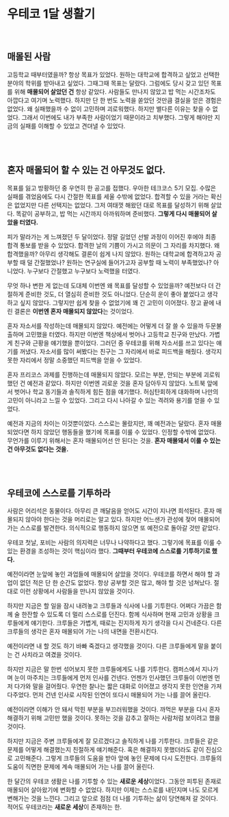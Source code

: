 # 우테코 1달 생활기

<br>

## 매몰된 사람

고등학교 때부터였을까? 항상 목표가 있었다.
원하는 대학교에 합격하고 싶었고 선택한 분야의 학위를 받아내고 싶었다.
그때그때 목표는 달랐다.
그럼에도 당시 갖고 있던 목표를 위해 **매몰되어 살았던 건** 항상 같았다.
사람들도 만나지 않았고 밥 먹는 시간조차도 아깝다고 여기며 노력했다.
하지만 단 한 번도 노력을 쏟았던 것만큼 결실을 얻은 경험은 없었다.
왜 실패했을까 수 없이 고민하며 괴로워했다.
하지만 별다른 이유는 찾을 수 없었다.
그래서 이번에도 내가 부족한 사람이었기 때문이라고 치부했다.
그렇게 해야만 지금의 실패를 이해할 수 있었고 견뎌낼 수 있었다.

<br><br>

## 혼자 매몰되어 할 수 있는 건 아무것도 없다.

목표를 잃고 방황하던 중 우연히 한 공고를 접했다.
우아한 테크코스 5기 모집.
수많은 실패를 겪었음에도 다시 간절한 목표를 세울 수밖에 없었다.
합격할 수 있을 거라는 확신은 없었지만 다른 선택지는 없었다.
그저 여태껏 해왔던 대로 목표를 달성하기 위해 살았다.
똑같이 공부하고, 밥 먹는 시간까지 아까워하며 준비했다.
**그렇게 다시 매몰되어 살았을 터였다.**

피가 말라가는 게 느껴졌던 두 달이었다.
정말 길었던 선발 과정이 이어진 후에야 최종 합격 통보를 받을 수 있었다.
합격한 날의 기쁨이 가시고 의문이 그 자리를 차지했다.
왜 합격했을까? 아무리 생각해도 결론이 쉽게 나지 않았다.
원하는 대학교에 합격하고자 공부할 때 덜 간절했었나?
원하는 연구실에 들어가고자 공부할 때 노력이 부족했었나?
아니었다. 누구보다 간절했고 누구보다 노력했을 터였다.

무엇 하나 변한 게 없는데 도대체 이번엔 왜 목표를 달성할 수 있었을까?
예전보다 더 간절하게 준비한 것도, 더 열심히 준비한 것도 아니었다.
단순히 운이 좋아 붙었다고 생각하고 싶지 않았다.
그렇지만 쉽게 찾을 수 없었기에 꽤 긴 고민이 이어졌다.
장고 끝에 내린 결론은 **이번엔 혼자 매몰되지 않았다**는 것이었다.

혼자 자소서를 작성하는데 매몰되지 않았다.
예전에는 어떻게 더 잘 쓸 수 있을까 두문불출하며 고민했을 터였다.
하지만 이번엔 책상에서 벗어나 고등학교 친구와 만났다.
가볍게 친구와 근황을 얘기했을 뿐이었다.
그러던 중 우테코를 위해 자소서를 쓰고 있다는 얘기를 꺼냈다.
자소서를 많이 써봤다는 친구는 그 자리에서 바로 피드백을 해줬다.
생각지 못한 자리에서 정말 소중했던 피드백을 얻을 수 있었다.

혼자 프리코스 과제를 진행하는데 매몰되지 않았다.
모르는 부분, 안되는 부분에 괴로워했던 건 예전과 같았다.
하지만 이번엔 괴로운 것을 혼자 담아두지 않았다.
노트북 앞에서 벗어나 학교 동기들과 솔직하게 힘든 점을 얘기했다.
허심탄회하게 대화하며 나만의 고민이 아니라고 느낄 수 있었다.
그리고 다시 나아갈 수 있는 격려와 용기를 얻을 수 있었다.

예전과 지금의 차이는 이것뿐이었다.
스스로는 몰랐지만, 꽤 예전과는 달랐다.
혼자 매몰되었다면 하지 않았던 행동들을 했기에 목표를 이룰 수 있었다.
인정할 수밖에 없었다.
무언가를 이루기 위해서는 혼자 매몰되어선 안 된다는 것을.
**혼자 매몰돼서 이룰 수 있는 건 아무것도 없다는 것을.**

<br><br>

## 우테코에 스스로를 기투하라

사람은 어리석은 동물이다.
아무리 큰 깨달음을 얻어도 시간이 지나면 희석된다.
혼자 매몰되지 않아야 한다는 것을 머리로는 알고 있다.
하지만 어느샌가 관성에 젖어 매몰되어 가는 스스로를 발견한다.
의식적으로 행동하지 않으면 또 예전으로 돌아갈 것만 같았다.

우테코 첫날, 포비는 사람의 의지력은 너무나 나약하다고 했다.
그렇기에 목표를 이룰 수 있는 환경을 조성하는 것이 핵심이라 했다.
**그때부터 우테코에 스스로를 기투하기로 했다.**

예전이라면 눈앞에 놓인 과업들에 매몰되어 살았을 것이다.
우테코를 하면서 해야 할 과업이 없던 적은 단 한 순간도 없었다.
항상 공부할 것은 많고, 해야 할 것은 넘쳐났다.
절대로 이런 상황에서 사람들을 만나지 않았을 것이다.

하지만 지금은 할 일을 잠시 내려놓고 크루들과 식사에 나를 기투한다.
어쩌다 가끔은 함께 술 한잔할 수 있도록 더 멀리 스스로를 던진다.
함께 식사하며 현재 고민과 상황을 크루들에게 얘기한다.
크루들은 가볍게, 때로는 진지하게 자기 생각을 다시 건네준다.
다른 크루들의 생각은 혼자 매몰되어 가는 나의 내면을 전환시킨다.

예전이라면 내 할 것도 하기 바빠 죽겠다고 생각했을 것이다.
다른 크루들에게 말을 붙이는 건 사치라고 여겼을 것이다.

하지만 지금은 말 한번 섞어보지 못한 크루들에게도 나를 기투한다.
캠퍼스에서 지나가며 눈이 마주치는 크루들에게 먼저 인사를 건넨다.
언젠가 인사했던 크루들이 이번엔 먼저 다가와 말을 걸어줬다.
우연한 찰나는 짧은 대화로 이어졌고 생각지 못한 인연을 가져다주었다.
먼저 건넨 인사로 시작된 인연이 또다시 매몰되어 가는 나를 끌어 올린다.

예전이라면 이해가 안 돼서 막힌 부분을 부끄러워했을 것이다.
까먹은 부분을 다시 혼자 해결하기 위해 고민만 했을 것이다.
못하는 것을 감추고 잘하는 사람처럼 보이려고 했을 것이다.

하지만 지금은 주변 크루들에게 잘 모르겠다고 솔직하게 나를 기투한다.
크루들은 같은 문제를 어떻게 해결했는지 친절하게 얘기해준다.
혹은 해결하지 못했더라도 같이 진심으로 고민해준다.
그렇게 크루들의 도움을 받아 앞에 놓인 문제에 다시 도전한다.
크루들의 도움이 직면한 문제에 계속 매몰되어 가는 나를 끌어 올린다.

한 달간의 우테코 생활은 나를 기투할 수 있는 **새로운 세상**이었다.
그동안 피투된 존재로 매몰되어 살아왔기에 변화할 수 없었다.
하지만 이제는 스스로를 내던지며 나도 모르게 변해가는 것을 느낀다.
그리고 앞으로 점점 더 나를 기투하는 삶이 당연해져 갈 것이다.
적어도 우테코라는 **새로운 세상**이 존재하는 한.
